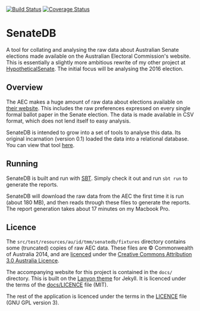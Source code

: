 [![Build Status](https://travis-ci.org/tmccarthy/SenateDB.svg?branch=master)](https://travis-ci.org/tmccarthy/SenateDB)
[![Coverage Status](https://coveralls.io/repos/github/tmccarthy/SenateDB/badge.svg?branch=master)](https://coveralls.io/github/tmccarthy/SenateDB?branch=master)

# SenateDB

A tool for collating and analysing the raw data about Australian Senate elections made available on the 
Australian Electoral Commission's website. This is essentially a slightly more ambitious rewrite of my 
other project at [HypotheticalSenate](https://github.com/tmccarthy/HypotheticalSenate). The initial focus
will be analysing the 2016 election.

## Overview

The AEC makes a huge amount of raw data about elections available on 
[their website](http://results.aec.gov.au/20499/Website/SenateDownloadsMenu-20499-Csv.htm). This includes the raw 
preferences expressed on every single formal ballot paper in the Senate election. The data is made available in CSV 
format, which does not lend itself to easy analysis.

SenateDB is intended to grow into a set of tools to analyse this data. Its original incarnation (version 0.1) loaded the
data into a relational database. You can view that tool [here](https://github.com/tmccarthy/SenateDB/tree/v0.1).

## Running

SenateDB is built and run with [SBT](http://www.scala-sbt.org/). Simply check it out and run `sbt run` to generate the
reports.

SenateDB will download the raw data from the AEC the first time it is run (about 180 MB), and then reads through these
files to generate the reports. The report generation takes about 17 minutes on my Macbook Pro.

## Licence

The `src/test/resources/au/id/tmm/senatedb/fixtures` directory contains some (truncated) copies of raw AEC data. These 
files are © Commonwealth of Australia 2014, and are [licenced](http://www.aec.gov.au/footer/Copyright.htm) under the 
[Creative Commons Attribution 3.0 Australia Licence](http://creativecommons.org/licenses/by/3.0/au/).

The accompanying website for this project is contained in the `docs/` directory. This is built on the 
[Lanyon theme](https://github.com/poole/lanyon) for Jekyll. It is licenced under the terms of the 
[docs/LICENCE](docs/LICENCE) file (MIT).

The rest of the application is licenced under the terms in the [LICENCE](LICENCE) file (GNU GPL version 3).